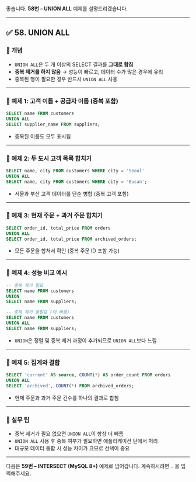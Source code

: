 좋습니다.
**58번 – UNION ALL** 예제를 설명드리겠습니다.

---

## ✅ 58. UNION ALL

### 📌 개념

* `UNION ALL`은 두 개 이상의 SELECT 결과를 **그대로 합침**
* **중복 제거를 하지 않음** → 성능이 빠르고, 데이터 수가 많은 경우에 유리
* 중복된 행이 필요한 경우 반드시 `UNION ALL` 사용

---

### 📄 예제 1: 고객 이름 + 공급자 이름 (중복 포함)

```sql
SELECT name FROM customers
UNION ALL
SELECT supplier_name FROM suppliers;
```

* 중복된 이름도 모두 표시됨

---

### 📄 예제 2: 두 도시 고객 목록 합치기

```sql
SELECT name, city FROM customers WHERE city = 'Seoul'
UNION ALL
SELECT name, city FROM customers WHERE city = 'Busan';
```

* 서울과 부산 고객 데이터를 단순 병합 (중복 고객 포함)

---

### 📄 예제 3: 현재 주문 + 과거 주문 합치기

```sql
SELECT order_id, total_price FROM orders
UNION ALL
SELECT order_id, total_price FROM archived_orders;
```

* 모든 주문을 합쳐서 확인 (중복 주문 ID 포함 가능)

---

### 📄 예제 4: 성능 비교 예시

```sql
-- 중복 제거 필요
SELECT name FROM customers
UNION
SELECT name FROM suppliers;

-- 중복 제거 불필요 (더 빠름)
SELECT name FROM customers
UNION ALL
SELECT name FROM suppliers;
```

* `UNION`은 정렬 및 중복 제거 과정이 추가되므로 `UNION ALL`보다 느림

---

### 📄 예제 5: 집계와 결합

```sql
SELECT 'current' AS source, COUNT(*) AS order_count FROM orders
UNION ALL
SELECT 'archived', COUNT(*) FROM archived_orders;
```

* 현재 주문과 과거 주문 건수를 하나의 결과로 합침

---

### 🧠 실무 팁

* 중복 제거가 필요 없으면 `UNION ALL`이 항상 더 빠름
* `UNION ALL` 사용 후 중복 여부가 필요하면 애플리케이션 단에서 처리
* 대규모 데이터 통합 시 성능 차이가 크므로 선택이 중요

---

다음은 **59번 – INTERSECT (MySQL 8+)** 예제로 넘어갑니다.
계속하시려면 `.` 을 입력해주세요.
